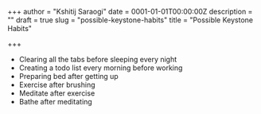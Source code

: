 +++
author = "Kshitij Saraogi"
date = 0001-01-01T00:00:00Z
description = ""
draft = true
slug = "possible-keystone-habits"
title = "Possible Keystone Habits"

+++

- Clearing all the tabs before sleeping every night
- Creating a todo list every morning before working
- Preparing bed after getting up
- Exercise after brushing
- Meditate after exercise
- Bathe after meditating